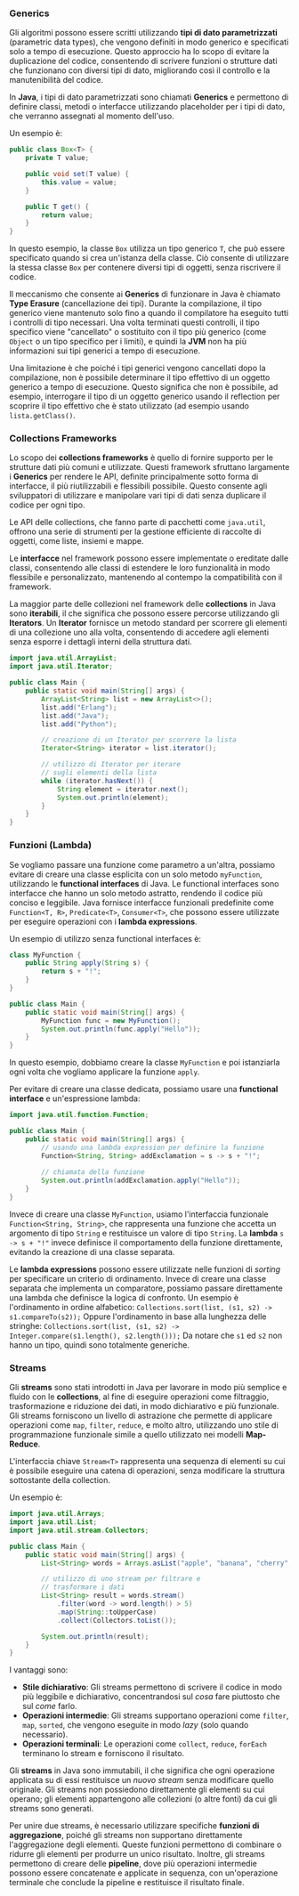 ### Generics

Gli algoritmi possono essere scritti utilizzando **tipi di dato parametrizzati** (parametric data types), che vengono definiti in modo generico e specificati solo a tempo di esecuzione. Questo approccio ha lo scopo di evitare la duplicazione del codice, consentendo di scrivere funzioni o strutture dati che funzionano con diversi tipi di dato, migliorando così il controllo e la manutenibilità del codice.

In **Java**, i tipi di dato parametrizzati sono chiamati **Generics** e permettono di definire classi, metodi o interfacce utilizzando placeholder per i tipi di dato, che verranno assegnati al momento dell'uso.

Un esempio è: 

```java
public class Box<T> {
    private T value;

    public void set(T value) {
        this.value = value;
    }

    public T get() {
        return value;
    }
}
```

In questo esempio, la classe `Box` utilizza un tipo generico `T`, che può essere specificato quando si crea un'istanza della classe. Ciò consente di utilizzare la stessa classe `Box` per contenere diversi tipi di oggetti, senza riscrivere il codice.

Il meccanismo che consente ai **Generics** di funzionare in Java è chiamato **Type Erasure** (cancellazione dei tipi). Durante la compilazione, il tipo generico viene mantenuto solo fino a quando il compilatore ha eseguito tutti i controlli di tipo necessari. Una volta terminati questi controlli, il tipo specifico viene "cancellato" o sostituito con il tipo più generico (come `Object` o un tipo specifico per i limiti), e quindi la **JVM** non ha più informazioni sui tipi generici a tempo di esecuzione.

Una limitazione è che poiché i tipi generici vengono cancellati dopo la compilazione, non è possibile determinare il tipo effettivo di un oggetto generico a tempo di esecuzione. Questo significa che non è possibile, ad esempio, interrogare il tipo di un oggetto generico usando il reflection per scoprire il tipo effettivo che è stato utilizzato (ad esempio usando `lista.getClass()`.

### Collections Frameworks

Lo scopo dei **collections frameworks** è quello di fornire supporto per le strutture dati più comuni e utilizzate. Questi framework sfruttano largamente i **Generics** per rendere le API, definite principalmente sotto forma di interfacce, il più riutilizzabili e flessibili possibile. Questo consente agli sviluppatori di utilizzare e manipolare vari tipi di dati senza duplicare il codice per ogni tipo.

Le API delle collections, che fanno parte di pacchetti come `java.util`, offrono una serie di strumenti per la gestione efficiente di raccolte di oggetti, come liste, insiemi e mappe.

Le **interfacce** nel framework possono essere implementate o ereditate dalle classi, consentendo alle classi di estendere le loro funzionalità in modo flessibile e personalizzato, mantenendo al contempo la compatibilità con il framework.

La maggior parte delle collezioni nel framework delle **collections** in Java sono **iterabili**, il che significa che possono essere percorse utilizzando gli **Iterators**. Un **Iterator** fornisce un metodo standard per scorrere gli elementi di una collezione uno alla volta, consentendo di accedere agli elementi senza esporre i dettagli interni della struttura dati.

```java
import java.util.ArrayList;
import java.util.Iterator;

public class Main {
    public static void main(String[] args) {
        ArrayList<String> list = new ArrayList<>();
        list.add("Erlang");
        list.add("Java");
        list.add("Python");

        // creazione di un Iterator per scorrere la lista
        Iterator<String> iterator = list.iterator();

        // utilizzo di Iterator per iterare 
        // sugli elementi della lista
        while (iterator.hasNext()) {
            String element = iterator.next();
            System.out.println(element);
        }
    }
}
```

### Funzioni (Lambda)

Se vogliamo passare una funzione come parametro a un'altra, possiamo evitare di creare una classe esplicita con un solo metodo `myFunction`, utilizzando le **functional interfaces** di Java. 
Le functional interfaces sono interfacce che hanno un solo metodo astratto, rendendo il codice più conciso e leggibile. Java fornisce interfacce funzionali predefinite come `Function<T, R>`, `Predicate<T>`, `Consumer<T>`, che possono essere utilizzate per eseguire operazioni con i **lambda expressions**.

Un esempio di utilizzo senza functional interfaces è:

```java
class MyFunction {
    public String apply(String s) {
        return s + "!";
    }
}

public class Main {
    public static void main(String[] args) {
        MyFunction func = new MyFunction();
        System.out.println(func.apply("Hello"));
    }
}
```

In questo esempio, dobbiamo creare la classe `MyFunction` e poi istanziarla ogni volta che vogliamo applicare la funzione `apply`.

Per evitare di creare una classe dedicata, possiamo usare una **functional interface** e un'espressione lambda:

```java
import java.util.function.Function;

public class Main {
    public static void main(String[] args) {
        // usando una lambda expression per definire la funzione
        Function<String, String> addExclamation = s -> s + "!";
        
        // chiamata della funzione
        System.out.println(addExclamation.apply("Hello"));
    }
}
```

Invece di creare una classe `MyFunction`, usiamo l'interfaccia funzionale `Function<String, String>`, che rappresenta una funzione che accetta un argomento di tipo `String` e restituisce un valore di tipo `String`. 
La **lambda** `s -> s + "!"` invece definisce il comportamento della funzione direttamente, evitando la creazione di una classe separata.

Le **lambda expressions** possono essere utilizzate nelle funzioni di *sorting* per specificare un criterio di ordinamento. Invece di creare una classe separata che implementa un comparatore, possiamo passare direttamente una lambda che definisce la logica di confronto.
Un esempio è l'ordinamento in ordine alfabetico: 
`Collections.sort(list, (s1, s2) -> s1.compareTo(s2));`
Oppure l'ordinamento in base alla lunghezza delle stringhe:
`Collections.sort(list, (s1, s2) -> Integer.compare(s1.length(), s2.length()));`
Da notare che `s1` ed `s2` non hanno un tipo, quindi sono totalmente generiche.

### Streams

Gli **streams** sono stati introdotti in Java per lavorare in modo più semplice e fluido con le **collections**, al fine di eseguire operazioni come filtraggio, trasformazione e riduzione dei dati, in modo dichiarativo e più funzionale. 
Gli streams forniscono un livello di astrazione che permette di applicare operazioni come `map`, `filter`, `reduce`, e molto altro, utilizzando uno stile di programmazione funzionale simile a quello utilizzato nei modelli **Map-Reduce**.

L'interfaccia chiave `Stream<T>` rappresenta una sequenza di elementi su cui è possibile eseguire una catena di operazioni, senza modificare la struttura sottostante della collection. 

Un esempio è:

```java
import java.util.Arrays;
import java.util.List;
import java.util.stream.Collectors;

public class Main {
    public static void main(String[] args) {
        List<String> words = Arrays.asList("apple", "banana", "cherry", "date", "elderberry");

        // utilizzo di uno stream per filtrare e 
        // trasformare i dati
        List<String> result = words.stream()
            .filter(word -> word.length() > 5)
            .map(String::toUpperCase)     
	        .collect(Collectors.toList());

        System.out.println(result);  
    }
}
```


I vantaggi sono:
- **Stile dichiarativo**: Gli streams permettono di scrivere il codice in modo più leggibile e dichiarativo, concentrandosi sul *cosa* fare piuttosto che sul *come* farlo.
- **Operazioni intermedie**: Gli streams supportano operazioni come `filter`, `map`, `sorted`, che vengono eseguite in modo *lazy* (solo quando necessario).
- **Operazioni terminali**: Le operazioni come `collect`, `reduce`, `forEach` terminano lo stream e forniscono il risultato.

Gli **streams** in Java sono immutabili, il che significa che ogni operazione applicata su di essi restituisce un *nuovo stream* senza modificare quello originale. Gli streams non possiedono direttamente gli elementi su cui operano; gli elementi appartengono alle collezioni (o altre fonti) da cui gli streams sono generati. 

Per unire due streams, è necessario utilizzare specifiche **funzioni di aggregazione**, poiché gli streams non supportano direttamente l'aggregazione degli elementi. Queste funzioni permettono di combinare o ridurre gli elementi per produrre un unico risultato. Inoltre, gli streams permettono di creare delle **pipeline**, dove più operazioni intermedie possono essere concatenate e applicate in sequenza, con un'operazione terminale che conclude la pipeline e restituisce il risultato finale.

